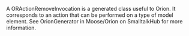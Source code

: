 A ORActionRemoveInvocation is a generated class useful to Orion. It corresponds to an action that can be performed on a type of model element. See OrionGenerator in Moose/Orion on SmalltalkHub for more information.